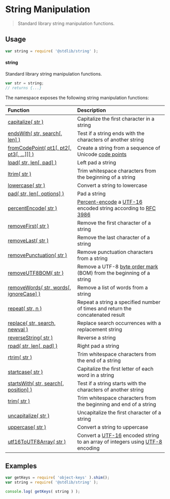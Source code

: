 <!--

@license Apache-2.0

Copyright (c) 2018 The Stdlib Authors.

Licensed under the Apache License, Version 2.0 (the "License");
you may not use this file except in compliance with the License.
You may obtain a copy of the License at

   http://www.apache.org/licenses/LICENSE-2.0

Unless required by applicable law or agreed to in writing, software
distributed under the License is distributed on an "AS IS" BASIS,
WITHOUT WARRANTIES OR CONDITIONS OF ANY KIND, either express or implied.
See the License for the specific language governing permissions and
limitations under the License.

-->

# String Manipulation

> Standard library string manipulation functions.

<section class="usage">

## Usage

```javascript
var string = require( '@stdlib/string' );
```

#### string

Standard library string manipulation functions.

```javascript
var str = string;
// returns {...}
```

The namespace exposes the following string manipulation functions:

<!-- <toc pattern="*"> -->

| Function                                                                    | Description                                                                                                             |
| :-------------------------------------------------------------------------- | :---------------------------------------------------------------------------------------------------------------------- |
| [capitalize( str )][@stdlib/string/capitalize]                              | Capitalize the first character in a string                                                                              |
| [endsWith( str, search[, len] )][@stdlib/string/ends-with]                  | Test if a string ends with the characters of another string                                                             |
| [fromCodePoint( pt1[, pt2[, pt3[, ...]]] )][@stdlib/string/from-code-point] | Create a string from a sequence of Unicode [code points][code-point]                                                    |
| [lpad( str, len[, pad] )][@stdlib/string/left-pad]                          | Left pad a string                                                                                                       |
| [ltrim( str )][@stdlib/string/left-trim]                                    | Trim whitespace characters from the beginning of a string                                                               |
| [lowercase( str )][@stdlib/string/lowercase]                                | Convert a string to lowercase                                                                                           |
| [pad( str, len[, options] )][@stdlib/string/pad]                            | Pad a string                                                                                                            |
| [percentEncode( str )][@stdlib/string/percent-encode]                       | [Percent-encode][percent-encoding] a [UTF-16][utf-16] encoded string according to [RFC 3986][rfc-3986-percent-encoding] |
| [removeFirst( str )][@stdlib/string/remove-first]                           | Remove the first character of a string                                                                                  |
| [removeLast( str )][@stdlib/string/remove-last]                             | Remove the last character of a string                                                                                   |
| [removePunctuation( str )][@stdlib/string/remove-punctuation]               | Remove punctuation characters from a string                                                                             |
| [removeUTF8BOM( str )][@stdlib/string/remove-utf8-bom]                      | Remove a UTF-8 [byte order mark][bom] (BOM) from the beginning of a string                                              |
| [removeWords( str, words[, ignoreCase] )][@stdlib/string/remove-words]      | Remove a list of words from a string                                                                                    |
| [repeat( str, n )][@stdlib/string/repeat]                                   | Repeat a string a specified number of times and return the concatenated result                                          |
| [replace( str, search, newval )][@stdlib/string/replace]                    | Replace search occurrences with a replacement string                                                                    |
| [reverseString( str )][@stdlib/string/reverse]                              | Reverse a string                                                                                                        |
| [rpad( str, len[, pad] )][@stdlib/string/right-pad]                         | Right pad a string                                                                                                      |
| [rtrim( str )][@stdlib/string/right-trim]                                   | Trim whitespace characters from the end of a string                                                                     |
| [startcase( str )][@stdlib/string/startcase]                                | Capitalize the first letter of each word in a string                                                                    |
| [startsWith( str, search[, position] )][@stdlib/string/starts-with]         | Test if a string starts with the characters of another string                                                           |
| [trim( str )][@stdlib/string/trim]                                          | Trim whitespace characters from the beginning and end of a string                                                       |
| [uncapitalize( str )][@stdlib/string/uncapitalize]                          | Uncapitalize the first character of a string                                                                            |
| [uppercase( str )][@stdlib/string/uppercase]                                | Convert a string to uppercase                                                                                           |
| [utf16ToUTF8Array( str )][@stdlib/string/utf16-to-utf8-array]               | Convert a [UTF-16][utf-16] encoded string to an array of integers using [UTF-8][utf-8] encoding                         |

<!-- </toc> -->

</section>

<!-- /.usage -->

<section class="examples">

## Examples

<!-- TODO: better examples -->

<!-- eslint no-undef: "error" -->

```javascript
var getKeys = require( 'object-keys' ).shim();
var string = require( '@stdlib/string' );

console.log( getKeys( string ) );
```

</section>

<!-- /.examples -->

<section class="links">

[@stdlib/string/capitalize]: https://github.com/stdlib-js/stdlib/tree/develop/lib/node_modules/@stdlib/string/capitalize

[@stdlib/string/ends-with]: https://github.com/stdlib-js/stdlib/tree/develop/lib/node_modules/@stdlib/string/ends-with

[code-point]: https://en.wikipedia.org/wiki/Code_point

[@stdlib/string/from-code-point]: https://github.com/stdlib-js/stdlib/tree/develop/lib/node_modules/@stdlib/string/from-code-point

[@stdlib/string/left-pad]: https://github.com/stdlib-js/stdlib/tree/develop/lib/node_modules/@stdlib/string/left-pad

[@stdlib/string/left-trim]: https://github.com/stdlib-js/stdlib/tree/develop/lib/node_modules/@stdlib/string/left-trim

[@stdlib/string/lowercase]: https://github.com/stdlib-js/stdlib/tree/develop/lib/node_modules/@stdlib/string/lowercase

[@stdlib/string/pad]: https://github.com/stdlib-js/stdlib/tree/develop/lib/node_modules/@stdlib/string/pad

[percent-encoding]: https://en.wikipedia.org/wiki/Percent-encoding

[@stdlib/string/percent-encode]: https://github.com/stdlib-js/stdlib/tree/develop/lib/node_modules/@stdlib/string/percent-encode

[@stdlib/string/remove-first]: https://github.com/stdlib-js/stdlib/tree/develop/lib/node_modules/@stdlib/string/remove-first

[@stdlib/string/remove-last]: https://github.com/stdlib-js/stdlib/tree/develop/lib/node_modules/@stdlib/string/remove-last

[@stdlib/string/remove-punctuation]: https://github.com/stdlib-js/stdlib/tree/develop/lib/node_modules/@stdlib/string/remove-punctuation

[bom]: https://en.wikipedia.org/wiki/Byte_order_mark#UTF-8

[@stdlib/string/remove-utf8-bom]: https://github.com/stdlib-js/stdlib/tree/develop/lib/node_modules/@stdlib/string/remove-utf8-bom

[@stdlib/string/remove-words]: https://github.com/stdlib-js/stdlib/tree/develop/lib/node_modules/@stdlib/string/remove-words

[@stdlib/string/repeat]: https://github.com/stdlib-js/stdlib/tree/develop/lib/node_modules/@stdlib/string/repeat

[@stdlib/string/replace]: https://github.com/stdlib-js/stdlib/tree/develop/lib/node_modules/@stdlib/string/replace

[@stdlib/string/reverse]: https://github.com/stdlib-js/stdlib/tree/develop/lib/node_modules/@stdlib/string/reverse

[@stdlib/string/right-pad]: https://github.com/stdlib-js/stdlib/tree/develop/lib/node_modules/@stdlib/string/right-pad

[@stdlib/string/right-trim]: https://github.com/stdlib-js/stdlib/tree/develop/lib/node_modules/@stdlib/string/right-trim

[@stdlib/string/startcase]: https://github.com/stdlib-js/stdlib/tree/develop/lib/node_modules/@stdlib/string/startcase

[@stdlib/string/starts-with]: https://github.com/stdlib-js/stdlib/tree/develop/lib/node_modules/@stdlib/string/starts-with

[@stdlib/string/trim]: https://github.com/stdlib-js/stdlib/tree/develop/lib/node_modules/@stdlib/string/trim

[@stdlib/string/uncapitalize]: https://github.com/stdlib-js/stdlib/tree/develop/lib/node_modules/@stdlib/string/uncapitalize

[@stdlib/string/uppercase]: https://github.com/stdlib-js/stdlib/tree/develop/lib/node_modules/@stdlib/string/uppercase

[utf-16]: https://en.wikipedia.org/wiki/UTF-16

[utf-8]: https://en.wikipedia.org/wiki/UTF-8

[@stdlib/string/utf16-to-utf8-array]: https://github.com/stdlib-js/stdlib/tree/develop/lib/node_modules/@stdlib/string/utf16-to-utf8-array

[rfc-3986-percent-encoding]: https://tools.ietf.org/html/rfc3986#section-2.1

</section>

<!-- /.links -->
